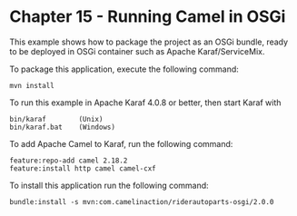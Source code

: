 Chapter 15 - Running Camel in OSGi
===================================

This example shows how to package the project as an OSGi bundle, ready to be deployed
in OSGi container such as Apache Karaf/ServiceMix.

To package this application, execute the following command:

    mvn install

To run this example in Apache Karaf 4.0.8 or better, then start Karaf with

    bin/karaf        (Unix)
    bin/karaf.bat    (Windows)

To add Apache Camel to Karaf, run the following command:

    feature:repo-add camel 2.18.2
    feature:install http camel camel-cxf

To install this application run the following command:

    bundle:install -s mvn:com.camelinaction/riderautoparts-osgi/2.0.0

